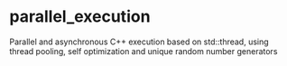 # parallel_execution
Parallel and asynchronous C++ execution based on std::thread, using thread pooling, self optimization and unique random number generators 
